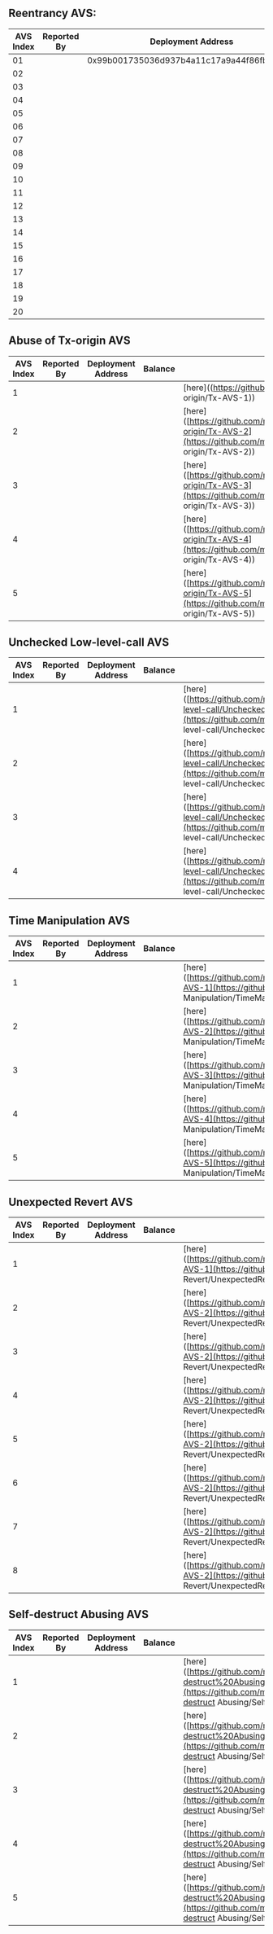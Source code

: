 ## Reentrancy AVS:   

| AVS Index | Reported By | Deployment Address                         | Transaction Counts | Exploitation Code                                            |
| --------- | ----------- | ------------------------------------------ | ------------------ | ------------------------------------------------------------ |
| 01        |             | 0x99b001735036d937b4a11c17a9a44f86fbddf4d0 |                    | [here](https://github.com/mavspublic/Exploit_Code/tree/master/Reentrancy/Reentrancy-AVS-01) |
| 02        |             |                                            |                    | [here](https://github.com/mavspublic/Exploit_Code/tree/master/Reentrancy/Reentrancy-AVS-02) |
| 03        |             |                                            |                    | [here](https://github.com/mavspublic/Exploit_Code/tree/master/Reentrancy/Reentrancy-AVS-03) |
| 04        |             |                                            |                    | [here](https://github.com/mavspublic/Exploit_Code/tree/master/Reentrancy/Reentrancy-AVS-04) |
| 05        |             |                                            |                    | [here](https://github.com/mavspublic/Exploit_Code/tree/master/Reentrancy/Reentrancy-AVS-05) |
| 06        |             |                                            |                    | [here](https://github.com/mavspublic/Exploit_Code/tree/master/Reentrancy/Reentrancy-AVS-06) |
| 07        |             |                                            |                    | [here](https://github.com/mavspublic/Exploit_Code/tree/master/Reentrancy/Reentrancy-AVS-07) |
| 08        |             |                                            |                    | [here](https://github.com/mavspublic/Exploit_Code/tree/master/Reentrancy/Reentrancy-AVS-08) |
| 09        |             |                                            |                    | [here](https://github.com/mavspublic/Exploit_Code/tree/master/Reentrancy/Reentrancy-AVS-09) |
| 10        |             |                                            |                    | [here](https://github.com/mavspublic/Exploit_Code/tree/master/Reentrancy/Reentrancy-AVS-10) |
| 11        |             |                                            |                    | [here](https://github.com/mavspublic/Exploit_Code/tree/master/Reentrancy/Reentrancy-AVS-11) |
| 12        |             |                                            |                    | [here](https://github.com/mavspublic/Exploit_Code/tree/master/Reentrancy/Reentrancy-AVS-12) |
| 13        |             |                                            |                    | [here](https://github.com/mavspublic/Exploit_Code/tree/master/Reentrancy/Reentrancy-AVS-13) |
| 14        |             |                                            |                    | [here](https://github.com/mavspublic/Exploit_Code/tree/master/Reentrancy/Reentrancy-AVS-14) |
| 15        |             |                                            |                    | [here](https://github.com/mavspublic/Exploit_Code/tree/master/Reentrancy/Reentrancy-AVS-15) |
| 16        |             |                                            |                    | [here](https://github.com/mavspublic/Exploit_Code/tree/master/Reentrancy/Reentrancy-AVS-16) |
| 17        |             |                                            |                    | [here](https://github.com/mavspublic/Exploit_Code/tree/master/Reentrancy/Reentrancy-AVS-17) |
| 18        |             |                                            |                    | [here](https://github.com/mavspublic/Exploit_Code/tree/master/Reentrancy/Reentrancy-AVS-18) |
| 19        |             |                                            |                    | [here](https://github.com/mavspublic/Exploit_Code/tree/master/Reentrancy/Reentrancy-AVS-19) |
| 20        |             |                                            |                    | [here](https://github.com/mavspublic/Exploit_Code/tree/master/Reentrancy/Reentrancy-AVS-20) |

## Abuse of Tx-origin AVS

| AVS Index | Reported By | Deployment Address | Balance | Exploitation Code                                            |
| --------- | ----------- | ------------------ | ------- | ------------------------------------------------------------ |
| 1         |             |                    |         | [here]((https://github.com/mavspublic/Exploit_Code/tree/master/Abuse of Tx-origin/Tx-AVS-1)) |
| 2         |             |                    |         | [here]([https://github.com/mavspublic/Exploit_Code/tree/master/Abuse%20of%20Tx-origin/Tx-AVS-2](https://github.com/mavspublic/Exploit_Code/tree/master/Abuse of Tx-origin/Tx-AVS-2)) |
| 3         |             |                    |         | [here]([https://github.com/mavspublic/Exploit_Code/tree/master/Abuse%20of%20Tx-origin/Tx-AVS-3](https://github.com/mavspublic/Exploit_Code/tree/master/Abuse of Tx-origin/Tx-AVS-3)) |
| 4         |             |                    |         | [here]([https://github.com/mavspublic/Exploit_Code/tree/master/Abuse%20of%20Tx-origin/Tx-AVS-4](https://github.com/mavspublic/Exploit_Code/tree/master/Abuse of Tx-origin/Tx-AVS-4)) |
| 5         |             |                    |         | [here]([https://github.com/mavspublic/Exploit_Code/tree/master/Abuse%20of%20Tx-origin/Tx-AVS-5](https://github.com/mavspublic/Exploit_Code/tree/master/Abuse of Tx-origin/Tx-AVS-5)) |

## Unchecked Low-level-call AVS

| AVS Index | Reported By | Deployment Address | Balance | Exploitation Code                                            |
| --------- | ----------- | ------------------ | ------- | ------------------------------------------------------------ |
| 1         |             |                    |         | [here]([https://github.com/mavspublic/Exploit_Code/tree/master/Unchecked%20Low-level-call/UncheckedLLC-AVS-1](https://github.com/mavspublic/Exploit_Code/tree/master/Unchecked Low-level-call/UncheckedLLC-AVS-1)) |
| 2         |             |                    |         | [here]([https://github.com/mavspublic/Exploit_Code/tree/master/Unchecked%20Low-level-call/UncheckedLLC-AVS-2](https://github.com/mavspublic/Exploit_Code/tree/master/Unchecked Low-level-call/UncheckedLLC-AVS-2)) |
| 3         |             |                    |         | [here]([https://github.com/mavspublic/Exploit_Code/tree/master/Unchecked%20Low-level-call/UncheckedLLC-AVS-3](https://github.com/mavspublic/Exploit_Code/tree/master/Unchecked Low-level-call/UncheckedLLC-AVS-3)) |
| 4         |             |                    |         | [here]([https://github.com/mavspublic/Exploit_Code/tree/master/Unchecked%20Low-level-call/UncheckedLLC-AVS-4](https://github.com/mavspublic/Exploit_Code/tree/master/Unchecked Low-level-call/UncheckedLLC-AVS-4)) |

## Time Manipulation AVS

| AVS Index | Reported By | Deployment Address | Balance | Exploitation Code                                            |
| --------- | ----------- | ------------------ | ------- | ------------------------------------------------------------ |
| 1         |             |                    |         | [here]([https://github.com/mavspublic/Exploit_Code/tree/master/Time%20Manipulation/TimeMani-AVS-1](https://github.com/mavspublic/Exploit_Code/tree/master/Time Manipulation/TimeMani-AVS-1)) |
| 2         |             |                    |         | [here]([https://github.com/mavspublic/Exploit_Code/tree/master/Time%20Manipulation/TimeMani-AVS-2](https://github.com/mavspublic/Exploit_Code/tree/master/Time Manipulation/TimeMani-AVS-2)) |
| 3         |             |                    |         | [here]([https://github.com/mavspublic/Exploit_Code/tree/master/Time%20Manipulation/TimeMani-AVS-3](https://github.com/mavspublic/Exploit_Code/tree/master/Time Manipulation/TimeMani-AVS-3)) |
| 4         |             |                    |         | [here]([https://github.com/mavspublic/Exploit_Code/tree/master/Time%20Manipulation/TimeMani-AVS-4](https://github.com/mavspublic/Exploit_Code/tree/master/Time Manipulation/TimeMani-AVS-4)) |
| 5         |             |                    |         | [here]([https://github.com/mavspublic/Exploit_Code/tree/master/Time%20Manipulation/TimeMani-AVS-5](https://github.com/mavspublic/Exploit_Code/tree/master/Time Manipulation/TimeMani-AVS-5)) |

## Unexpected Revert AVS

| AVS Index | Reported By | Deployment Address | Balance | Exploitation Code                                            |
| --------- | ----------- | ------------------ | ------- | ------------------------------------------------------------ |
| 1         |             |                    |         | [here]([https://github.com/mavspublic/Exploit_Code/tree/master/Unexpected%20Revert/UnexpectedRevert-AVS-1](https://github.com/mavspublic/Exploit_Code/tree/master/Unexpected Revert/UnexpectedRevert-AVS-1)) |
| 2         |             |                    |         | [here]([https://github.com/mavspublic/Exploit_Code/tree/master/Unexpected%20Revert/UnexpectedRevert-AVS-2](https://github.com/mavspublic/Exploit_Code/tree/master/Unexpected Revert/UnexpectedRevert-AVS-2)) |
| 3         |             |                    |         | [here]([https://github.com/mavspublic/Exploit_Code/tree/master/Unexpected%20Revert/UnexpectedRevert-AVS-2](https://github.com/mavspublic/Exploit_Code/tree/master/Unexpected Revert/UnexpectedRevert-AVS-3)) |
| 4         |             |                    |         | [here]([https://github.com/mavspublic/Exploit_Code/tree/master/Unexpected%20Revert/UnexpectedRevert-AVS-2](https://github.com/mavspublic/Exploit_Code/tree/master/Unexpected Revert/UnexpectedRevert-AVS-4)) |
| 5         |             |                    |         | [here]([https://github.com/mavspublic/Exploit_Code/tree/master/Unexpected%20Revert/UnexpectedRevert-AVS-2](https://github.com/mavspublic/Exploit_Code/tree/master/Unexpected Revert/UnexpectedRevert-AVS-5)) |
| 6         |             |                    |         | [here]([https://github.com/mavspublic/Exploit_Code/tree/master/Unexpected%20Revert/UnexpectedRevert-AVS-2](https://github.com/mavspublic/Exploit_Code/tree/master/Unexpected Revert/UnexpectedRevert-AVS-6)) |
| 7         |             |                    |         | [here]([https://github.com/mavspublic/Exploit_Code/tree/master/Unexpected%20Revert/UnexpectedRevert-AVS-2](https://github.com/mavspublic/Exploit_Code/tree/master/Unexpected Revert/UnexpectedRevert-AVS-7)) |
| 8         |             |                    |         | [here]([https://github.com/mavspublic/Exploit_Code/tree/master/Unexpected%20Revert/UnexpectedRevert-AVS-2](https://github.com/mavspublic/Exploit_Code/tree/master/Unexpected Revert/UnexpectedRevert-AVS-8)) |

## Self-destruct Abusing AVS

| AVS Index | Reported By | Deployment Address | Balance | Exploitation Code                                            |
| --------- | ----------- | ------------------ | ------- | ------------------------------------------------------------ |
| 1         |             |                    |         | [here]([https://github.com/mavspublic/Exploit_Code/tree/master/Self-destruct%20Abusing/SelfDestruct-AVS-1](https://github.com/mavspublic/Exploit_Code/tree/master/Self-destruct Abusing/SelfDestruct-AVS-1)) |
| 2         |             |                    |         | [here]([https://github.com/mavspublic/Exploit_Code/tree/master/Self-destruct%20Abusing/SelfDestruct-AVS-1](https://github.com/mavspublic/Exploit_Code/tree/master/Self-destruct Abusing/SelfDestruct-AVS-2)) |
| 3         |             |                    |         | [here]([https://github.com/mavspublic/Exploit_Code/tree/master/Self-destruct%20Abusing/SelfDestruct-AVS-1](https://github.com/mavspublic/Exploit_Code/tree/master/Self-destruct Abusing/SelfDestruct-AVS-3)) |
| 4         |             |                    |         | [here]([https://github.com/mavspublic/Exploit_Code/tree/master/Self-destruct%20Abusing/SelfDestruct-AVS-1](https://github.com/mavspublic/Exploit_Code/tree/master/Self-destruct Abusing/SelfDestruct-AVS-4)) |
| 5         |             |                    |         | [here]([https://github.com/mavspublic/Exploit_Code/tree/master/Self-destruct%20Abusing/SelfDestruct-AVS-1](https://github.com/mavspublic/Exploit_Code/tree/master/Self-destruct Abusing/SelfDestruct-AVS-5)) |